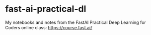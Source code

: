 # fast-ai-practical-dl
My notebooks and notes from the FastAI Practical Deep Learning for Coders online class: https://course.fast.ai/
